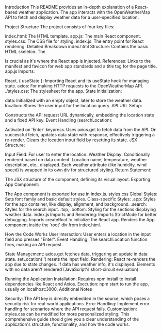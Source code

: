 Introduction
This README provides an in-depth explanation of a React-based weather application. The app interacts with the OpenWeatherMap API to fetch and display weather data for a user-specified location.

Project Structure
The project consists of four key files:

index.html: The HTML template.
app.js: The main React component.
styles.css: The CSS file for styling.
index.js: The entry point for React rendering.
Detailed Breakdown
index.html
Structure: Contains the basic HTML skeleton. The <div id="root"></div> is crucial as it's where the React app is injected.
References: Links to the manifest and favicon for web app standards and a title tag for the page title.
app.js
Imports:

React, { useState }: Importing React and its useState hook for managing state.
axios: For making HTTP requests to the OpenWeatherMap API.
./styles.css: The stylesheet for the app.
State Initialization:

data: Initialized with an empty object, later to store the weather data.
location: Stores the user input for the location query.
API URL Setup:

Constructs the API request URL dynamically, embedding the location state and a fixed API key.
Event Handling (searchLocation):

Activated on 'Enter' keypress.
Uses axios.get to fetch data from the API.
On successful fetch, updates data state with response, effectively triggering a re-render.
Clears the location input field by resetting its state.
JSX Structure:

Input Field: For user to enter the location.
Weather Display: Conditionally rendered based on data content.
Location name, temperature, weather description, etc., displayed.
Each weather attribute (like humidity, wind speed) is wrapped in its own div for structured styling.
Return Statement:

The JSX structure of the component, defining its visual layout.
Exporting App Component:

The App component is exported for use in index.js.
styles.css
Global Styles: Sets font family and basic default styles.
Class-specific Styles:
.app: Styles for the app container, like display, alignment, and background.
.search: Styles for the search input.
.top, .bottom: Styling for the sections displaying weather data.
index.js
Imports and Rendering:
Imports StrictMode for better debugging.
Imports createRoot to initialize the React app.
Renders the App component inside the 'root' div from index.html.

How the Code Works
User Interaction: User enters a location in the input field and presses "Enter".
Event Handling: The searchLocation function fires, making an API request.

State Management:
axios.get fetches data, triggering an update in data state.
setLocation('') resets the input field.
Rendering: React re-renders the app due to state changes.
If data has weather info, it's displayed.
Elements with no data aren't rendered (JavaScript's short-circuit evaluation).

Running the Application
Installation: Requires npm install to install dependencies like React and Axios.
Execution: npm start to run the app, usually on localhost:3000.
Additional Notes

Security: The API key is directly embedded in the source, which poses a security risk for real-world applications.
Error Handling: Implement error handling for scenarios where the API request fails.
Customization: styles.css can be modified for more personalized styling.
This comprehensive guide should give you a clear understanding of the application's structure, functionality, and how the code works.
